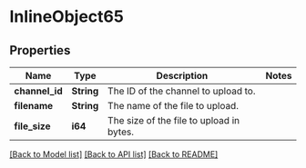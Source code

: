 # InlineObject65

## Properties

Name | Type | Description | Notes
------------ | ------------- | ------------- | -------------
**channel_id** | **String** | The ID of the channel to upload to. | 
**filename** | **String** | The name of the file to upload. | 
**file_size** | **i64** | The size of the file to upload in bytes. | 

[[Back to Model list]](../README.md#documentation-for-models) [[Back to API list]](../README.md#documentation-for-api-endpoints) [[Back to README]](../README.md)


